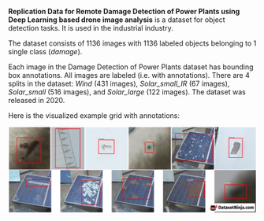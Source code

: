 **Replication Data for Remote Damage Detection of Power Plants using Deep Learning based drone image analysis** is a dataset for object detection tasks. It is used in the industrial industry.

The dataset consists of 1136 images with 1136 labeled objects belonging to 1 single class (*damage*).

Each image in the Damage Detection of Power Plants dataset has bounding box annotations. All images are labeled (i.e. with annotations). There are 4 splits in the dataset: *Wind* (431 images), *Solar_small_IR* (67 images), *Solar_small* (516 images), and *Solar_large* (122 images). The dataset was released in 2020.

Here is the visualized example grid with annotations:

<img src="https://github.com/dataset-ninja/power-plants-damage-detection/raw/main/visualizations/horizontal_grid.png">
